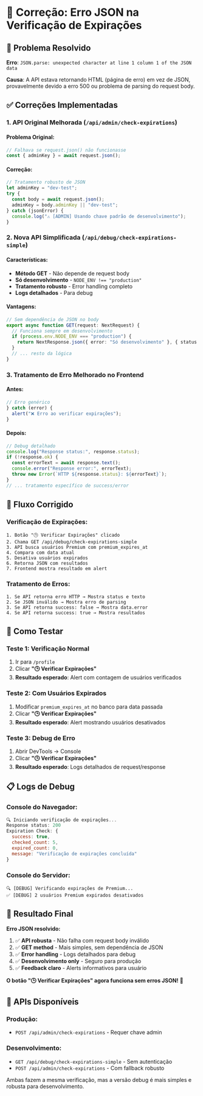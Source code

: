 # 🔧 Correção: Erro JSON na Verificação de Expirações

## 🎯 Problema Resolvido

**Erro**: `JSON.parse: unexpected character at line 1 column 1 of the JSON data`

**Causa**: A API estava retornando HTML (página de erro) em vez de JSON, provavelmente devido a erro 500 ou problema de parsing do request body.

## ✅ Correções Implementadas

### **1. API Original Melhorada (`/api/admin/check-expirations`)**

#### **Problema Original:**

```typescript
// Falhava se request.json() não funcionasse
const { adminKey } = await request.json();
```

#### **Correção:**

```typescript
// Tratamento robusto de JSON
let adminKey = "dev-test";
try {
  const body = await request.json();
  adminKey = body.adminKey || "dev-test";
} catch (jsonError) {
  console.log("⚠️ [ADMIN] Usando chave padrão de desenvolvimento");
}
```

### **2. Nova API Simplificada (`/api/debug/check-expirations-simple`)**

#### **Características:**

- **Método GET** - Não depende de request body
- **Só desenvolvimento** - `NODE_ENV !== "production"`
- **Tratamento robusto** - Error handling completo
- **Logs detalhados** - Para debug

#### **Vantagens:**

```typescript
// Sem dependência de JSON no body
export async function GET(request: NextRequest) {
  // Funciona sempre em desenvolvimento
  if (process.env.NODE_ENV === "production") {
    return NextResponse.json({ error: "Só desenvolvimento" }, { status: 403 });
  }
  // ... resto da lógica
}
```

### **3. Tratamento de Erro Melhorado no Frontend**

#### **Antes:**

```typescript
// Erro genérico
} catch (error) {
  alert("❌ Erro ao verificar expirações");
}
```

#### **Depois:**

```typescript
// Debug detalhado
console.log("Response status:", response.status);
if (!response.ok) {
  const errorText = await response.text();
  console.error("Response error:", errorText);
  throw new Error(`HTTP ${response.status}: ${errorText}`);
}
// ... tratamento específico de success/error
```

## 🔄 Fluxo Corrigido

### **Verificação de Expirações:**

```
1. Botão "🕒 Verificar Expirações" clicado
2. Chama GET /api/debug/check-expirations-simple
3. API busca usuários Premium com premium_expires_at
4. Compara com data atual
5. Desativa usuários expirados
6. Retorna JSON com resultados
7. Frontend mostra resultado em alert
```

### **Tratamento de Erros:**

```
1. Se API retorna erro HTTP → Mostra status e texto
2. Se JSON inválido → Mostra erro de parsing
3. Se API retorna success: false → Mostra data.error
4. Se API retorna success: true → Mostra resultados
```

## 🧪 Como Testar

### **Teste 1: Verificação Normal**

1. Ir para `/profile`
2. Clicar **"🕒 Verificar Expirações"**
3. **Resultado esperado**: Alert com contagem de usuários verificados

### **Teste 2: Com Usuários Expirados**

1. Modificar `premium_expires_at` no banco para data passada
2. Clicar **"🕒 Verificar Expirações"**
3. **Resultado esperado**: Alert mostrando usuários desativados

### **Teste 3: Debug de Erro**

1. Abrir DevTools → Console
2. Clicar **"🕒 Verificar Expirações"**
3. **Resultado esperado**: Logs detalhados de request/response

## 📋 Logs de Debug

### **Console do Navegador:**

```javascript
🔍 Iniciando verificação de expirações...
Response status: 200
Expiration Check: {
  success: true,
  checked_count: 5,
  expired_count: 0,
  message: "Verificação de expirações concluída"
}
```

### **Console do Servidor:**

```
🔍 [DEBUG] Verificando expirações de Premium...
✅ [DEBUG] 2 usuários Premium expirados desativados
```

## 🎯 Resultado Final

**Erro JSON resolvido:**

1. ✅ **API robusta** - Não falha com request body inválido
2. ✅ **GET method** - Mais simples, sem dependência de JSON
3. ✅ **Error handling** - Logs detalhados para debug
4. ✅ **Desenvolvimento only** - Seguro para produção
5. ✅ **Feedback claro** - Alerts informativos para usuário

**O botão "🕒 Verificar Expirações" agora funciona sem erros JSON!** 🎉

## 🔧 APIs Disponíveis

### **Produção:**

- `POST /api/admin/check-expirations` - Requer chave admin

### **Desenvolvimento:**

- `GET /api/debug/check-expirations-simple` - Sem autenticação
- `POST /api/admin/check-expirations` - Com fallback robusto

Ambas fazem a mesma verificação, mas a versão debug é mais simples e robusta para desenvolvimento.
